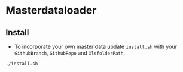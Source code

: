 # Masterdataloader

## Install
* To incorporate your own master data update `install.sh` with your `GithubBranch`, `GithubRepo` and `XlsfolderPath`.
```
./install.sh
```
